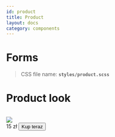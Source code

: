 ```yaml
---
id: product
title: Product
layout: docs
category: components
---
```


# Forms

>CSS file name: **`styles/product.scss`**

# Product look

```html

```

<div class="product-container">
  <div class="product-image-box">
    <img class="image" src="dir/to/icon"/>
  </div>
  <div class="product-name-box">
    <span class="gamemode"></span>
    <span class="name"></span>
  </div>
  <div class="product-buy-box">
    <span class="price">15 zł</span>
    <button class="small">Kup teraz</button> 
  </div>
</div>